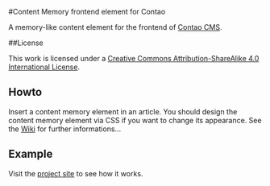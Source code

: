#Content Memory frontend element for Contao

A memory-like content element for the frontend of [Contao CMS](https://contao.org).

##License

This work is licensed under a [Creative Commons Attribution-ShareAlike 4.0 International License](http://creativecommons.org/licenses/by-sa/4.0/).

## Howto

Insert a content memory element in an article. You should design the content memory element via CSS if you want to change its appearance. See the [Wiki](https://github.com/wangaz/contao-content-memory/wiki) for further informations…

## Example

Visit the [project site](http://wangaz.github.io/contao-content-memory/) to see how it works.
